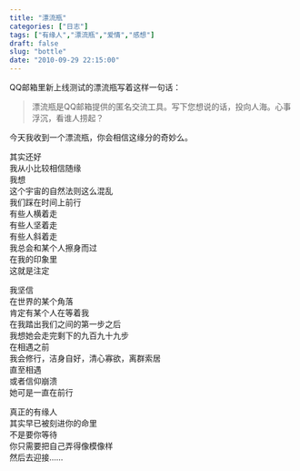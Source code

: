 ```yaml
---
title: "漂流瓶"
categories: ["日志"]
tags: ["有缘人","漂流瓶","爱情","感想"]
draft: false
slug: "bottle"
date: "2010-09-29 22:15:00"
---
```


<p>QQ邮箱里新上线测试的漂流瓶写着这样一句话：</p>
<blockquote><p>漂流瓶是QQ邮箱提供的匿名交流工具。写下您想说的话，投向人海。心事浮沉，看谁人捞起？
</p>
</blockquote>
<p>今天我收到一个漂流瓶，你会相信这缘分的奇妙么。
</p>
<p>其实还好<br>
我从小比较相信随缘<br>
我想<br>
这个宇宙的自然法则这么混乱<br>
我们踩在时间上前行<br>
有些人横着走<br>
有些人坚着走<br>
有些人斜着走<br>
我总会和某个人擦身而过<br>
在我的印象里<br>
这就是注定</p>
<p>我坚信<br>
在世界的某个角落<br>
肯定有某个人在等着我<br>
在我踏出我们之间的第一步之后<br>
我想她会走完剩下的九百九十九步<br>
在相遇之前<br>
我会修行，洁身自好，清心寡欲，离群索居<br>
直至相遇<br>
或者信仰崩溃<br>
她可是一直在前行</p>
<p>真正的有缘人<br>
其实早已被刻进你的命里<br>
不是要你等待<br>
你只需要把自己弄得像模像样<br>
然后去迎接……</p>
